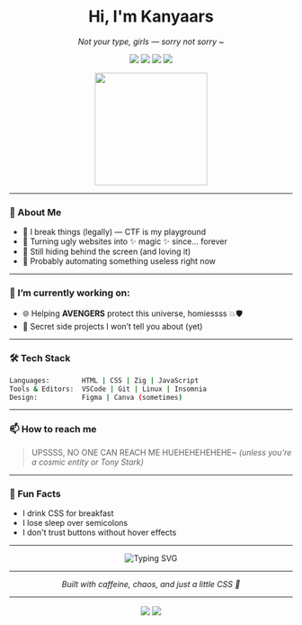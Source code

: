 <h1 align="center">Hi, I'm Kanyaars</h1>
<p align="center"><i>Not your type, girls — sorry not sorry ~</i></p>

<p align="center">
  <img src="https://img.shields.io/badge/CTF%20Lover-8B0000?style=for-the-badge&logo=HackTheBox&logoColor=white" />
  <img src="https://img.shields.io/badge/Made%20with-VSCode-8B0000?style=for-the-badge&logo=visualstudiocode&logoColor=white" />
  <img src="https://img.shields.io/badge/Linux-8B0000?style=for-the-badge&logo=linux&logoColor=white" />
  <img src="https://img.shields.io/badge/Fighting%20Bugs%20Everyday-8B0000?style=for-the-badge&logo=bugatti&logoColor=white" />
</p>

<div align="center">
  <img src="https://media.giphy.com/media/yoJC2Olx0ekMy2nX7W/giphy.gif" width="200" />
</div>

---

### 🧩 About Me
- 🧠 I break things (legally) — CTF is my playground
- 🎨 Turning ugly websites into ✨ magic ✨ since... forever
- 👻 Still hiding behind the screen (and loving it)
- 🤖 Probably automating something useless right now

---

### 🔭 I’m currently working on:
- 🌐 Helping **AVENGERS** protect this universe, homiessss 💥🛡️
- 👀 Secret side projects I won’t tell you about (yet)

---

### 🛠️ Tech Stack
```bash
Languages:        HTML | CSS | Zig | JavaScript
Tools & Editors:  VSCode | Git | Linux | Insomnia
Design:           Figma | Canva (sometimes)
````

---

### 📫 How to reach me

> UPSSSS, NO ONE CAN REACH ME HUEHEHEHEHEHE\~
> *(unless you're a cosmic entity or Tony Stark)*

---

### 🎲 Fun Facts

* I drink CSS for breakfast
* I lose sleep over semicolons
* I don't trust buttons without hover effects

---

<div align="center">
  <img src="https://readme-typing-svg.demolab.com?font=Fira+Code&size=24&pause=1000&color=8B0000&center=true&width=500&lines=404+Sleep+Not+Found.;God+Bless+Cute+Girl+Like+Me....;Hacking+the+Matrix.....;Welcome+to+the+Jungleee+Homiessss" alt="Typing SVG" />
</div>

---

<p align="center"> <i>Built with caffeine, chaos, and just a little CSS 💅</i> </p>

---

<p align="center">
  <img align="center" src="https://github-readme-stats.vercel.app/api?username=kanyaars&show_icons=true&bg_color=000000&title_color=8B0000&text_color=ffffff&icon_color=8B0000&border_color=8B0000" />
  <img align="center" src="https://github-readme-stats.vercel.app/api/top-langs/?username=kanyaars&layout=compact&bg_color=000000&title_color=8B0000&text_color=ffffff&icon_color=8B0000&border_color=8B0000" />
</p>
